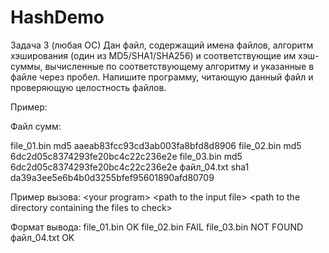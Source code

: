 # HashDemo

Задача 3 (любая ОС)
Дан файл, содержащий имена файлов, алгоритм хэширования (один из MD5/SHA1/SHA256) и
соответствующие им хэш-суммы, вычисленные по соответствующему алгоритму и указанные в
файле через пробел. Напишите программу, читающую данный файл и проверяющую
целостность файлов.

Пример:

Файл сумм:
<p>file_01.bin md5 aaeab83fcc93cd3ab003fa8bfd8d8906
file_02.bin md5 6dc2d05c8374293fe20bc4c22c236e2e
file_03.bin md5 6dc2d05c8374293fe20bc4c22c236e2e
файл_04.txt sha1 da39a3ee5e6b4b0d3255bfef95601890afd80709</p>

Пример вызова:
&lt;your program&gt; &lt;path to the input file&gt; &lt;path to the directory containing
the files to check&gt;

Формат вывода:
file_01.bin OK
file_02.bin FAIL
file_03.bin NOT FOUND
файл_04.txt OK
